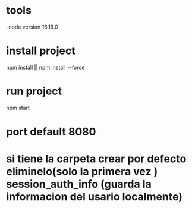 # tools
-node version 16.16.0

# install project
npm install || npm install --force

# run project
npm start

# port default 8080

# si tiene la carpeta crear por defecto eliminelo(solo la primera vez ) session_auth_info (guarda la informacion del usario localmente)
